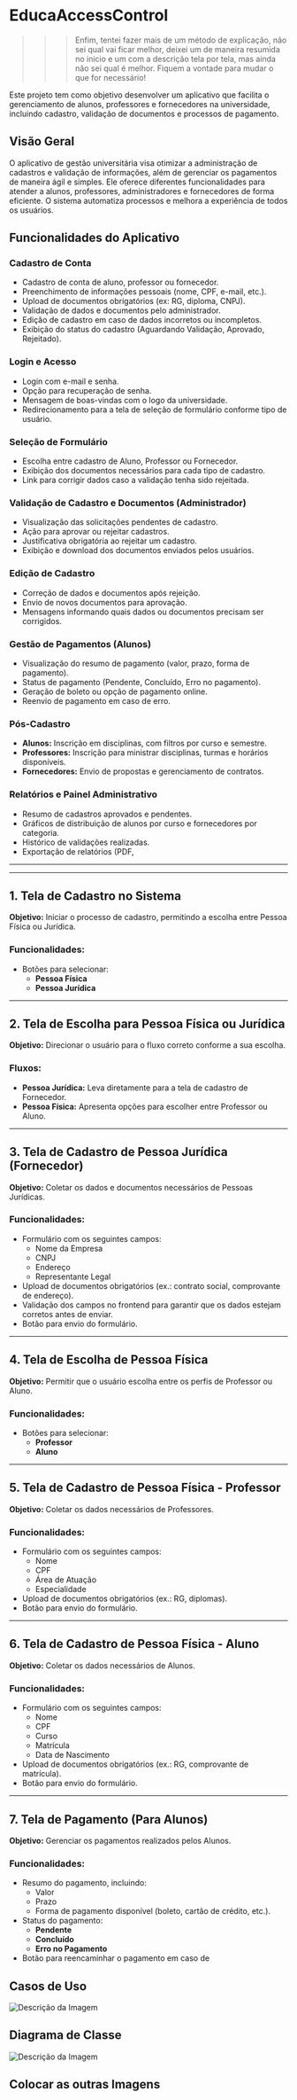 # EducaAccessControl
>>> Enfim, tentei fazer mais de um método de explicação, não sei qual vai ficar melhor, deixei um de maneira resumida no inicio e um com a descrição tela por tela, mas ainda não sei qual é melhor. Fiquem a vontade para mudar o que for necessário!

Este projeto tem como objetivo desenvolver um aplicativo que facilita o gerenciamento de alunos, professores e fornecedores na universidade, incluindo cadastro, validação de documentos e processos de pagamento.

## Visão Geral

O aplicativo de gestão universitária visa otimizar a administração de cadastros e validação de informações, além de gerenciar os pagamentos de maneira ágil e simples. Ele oferece diferentes funcionalidades para atender a alunos, professores, administradores e fornecedores de forma eficiente. O sistema automatiza processos e melhora a experiência de todos os usuários.

## Funcionalidades do Aplicativo

### Cadastro de Conta
- Cadastro de conta de aluno, professor ou fornecedor.
- Preenchimento de informações pessoais (nome, CPF, e-mail, etc.).
- Upload de documentos obrigatórios (ex: RG, diploma, CNPJ).
- Validação de dados e documentos pelo administrador.
- Edição de cadastro em caso de dados incorretos ou incompletos.
- Exibição do status do cadastro (Aguardando Validação, Aprovado, Rejeitado).

### Login e Acesso
- Login com e-mail e senha.
- Opção para recuperação de senha.
- Mensagem de boas-vindas com o logo da universidade.
- Redirecionamento para a tela de seleção de formulário conforme tipo de usuário.

### Seleção de Formulário
- Escolha entre cadastro de Aluno, Professor ou Fornecedor.
- Exibição dos documentos necessários para cada tipo de cadastro.
- Link para corrigir dados caso a validação tenha sido rejeitada.

### Validação de Cadastro e Documentos (Administrador)
- Visualização das solicitações pendentes de cadastro.
- Ação para aprovar ou rejeitar cadastros.
- Justificativa obrigatória ao rejeitar um cadastro.
- Exibição e download dos documentos enviados pelos usuários.

### Edição de Cadastro
- Correção de dados e documentos após rejeição.
- Envio de novos documentos para aprovação.
- Mensagens informando quais dados ou documentos precisam ser corrigidos.

### Gestão de Pagamentos (Alunos)
- Visualização do resumo de pagamento (valor, prazo, forma de pagamento).
- Status de pagamento (Pendente, Concluído, Erro no pagamento).
- Geração de boleto ou opção de pagamento online.
- Reenvio de pagamento em caso de erro.

### Pós-Cadastro
- **Alunos:** Inscrição em disciplinas, com filtros por curso e semestre.
- **Professores:** Inscrição para ministrar disciplinas, turmas e horários disponíveis.
- **Fornecedores:** Envio de propostas e gerenciamento de contratos.

### Relatórios e Painel Administrativo
- Resumo de cadastros aprovados e pendentes.
- Gráficos de distribuição de alunos por curso e fornecedores por categoria.
- Histórico de validações realizadas.
- Exportação de relatórios (PDF, 

----------------

---

## 1. Tela de Cadastro no Sistema
**Objetivo:** Iniciar o processo de cadastro, permitindo a escolha entre Pessoa Física ou Jurídica.

### Funcionalidades:
- Botões para selecionar:
  - **Pessoa Física**
  - **Pessoa Jurídica**

---

## 2. Tela de Escolha para Pessoa Física ou Jurídica
**Objetivo:** Direcionar o usuário para o fluxo correto conforme a sua escolha.

### Fluxos:
- **Pessoa Jurídica:** Leva diretamente para a tela de cadastro de Fornecedor.
- **Pessoa Física:** Apresenta opções para escolher entre Professor ou Aluno.

---

## 3. Tela de Cadastro de Pessoa Jurídica (Fornecedor)
**Objetivo:** Coletar os dados e documentos necessários de Pessoas Jurídicas.

### Funcionalidades:
- Formulário com os seguintes campos:
  - Nome da Empresa
  - CNPJ
  - Endereço
  - Representante Legal
- Upload de documentos obrigatórios (ex.: contrato social, comprovante de endereço).
- Validação dos campos no frontend para garantir que os dados estejam corretos antes de enviar.
- Botão para envio do formulário.

---

## 4. Tela de Escolha de Pessoa Física
**Objetivo:** Permitir que o usuário escolha entre os perfis de Professor ou Aluno.

### Funcionalidades:
- Botões para selecionar:
  - **Professor**
  - **Aluno**

---

## 5. Tela de Cadastro de Pessoa Física - Professor
**Objetivo:** Coletar os dados necessários de Professores.

### Funcionalidades:
- Formulário com os seguintes campos:
  - Nome
  - CPF
  - Área de Atuação
  - Especialidade
- Upload de documentos obrigatórios (ex.: RG, diplomas).
- Botão para envio do formulário.

---

## 6. Tela de Cadastro de Pessoa Física - Aluno
**Objetivo:** Coletar os dados necessários de Alunos.

### Funcionalidades:
- Formulário com os seguintes campos:
  - Nome
  - CPF
  - Curso
  - Matrícula
  - Data de Nascimento
- Upload de documentos obrigatórios (ex.: RG, comprovante de matrícula).
- Botão para envio do formulário.

---

## 7. Tela de Pagamento (Para Alunos)
**Objetivo:** Gerenciar os pagamentos realizados pelos Alunos.

### Funcionalidades:
- Resumo do pagamento, incluindo:
  - Valor
  - Prazo
  - Forma de pagamento disponível (boleto, cartão de crédito, etc.).
- Status do pagamento:
  - **Pendente**
  - **Concluído**
  - **Erro no Pagamento**
- Botão para reencaminhar o pagamento em caso de 

## Casos de Uso

![Descrição da Imagem](Documentacao/req_img_1.png)

## Diagrama de Classe
![Descrição da Imagem](Documentacao/diag_img_1.png)

## Colocar as outras Imagens
